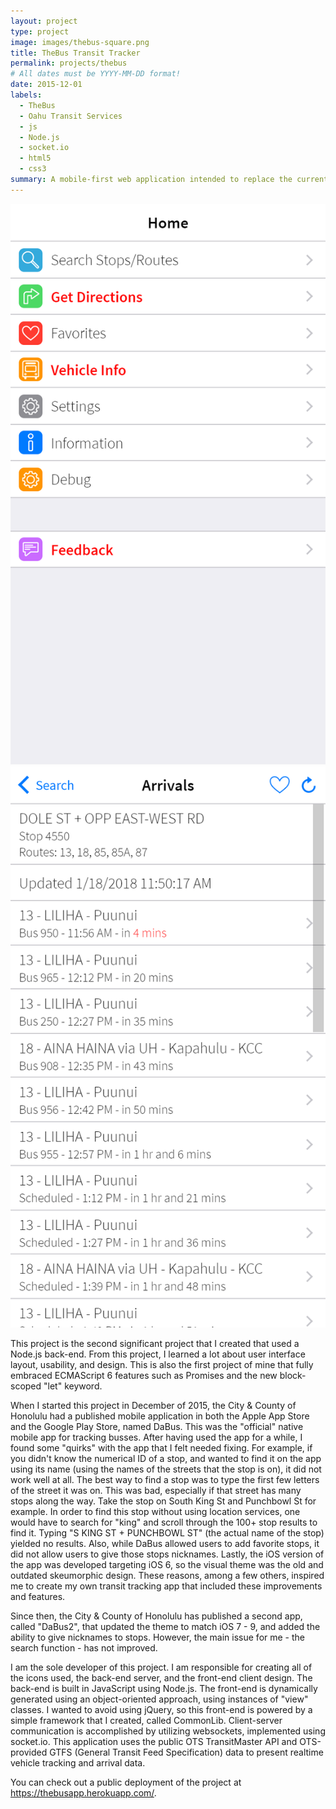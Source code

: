 ```yaml
---
layout: project
type: project
image: images/thebus-square.png
title: TheBus Transit Tracker
permalink: projects/thebus
# All dates must be YYYY-MM-DD format!
date: 2015-12-01
labels:
  - TheBus
  - Oahu Transit Services
  - js
  - Node.js
  - socket.io
  - html5
  - css3
summary: A mobile-first web application intended to replace the current official "DaBus" and "DaBus2" mobile apps. This application presents realtime tracking information for TheBus vehicles.
---
```


<div class="ui medium rounded images">
  <img class="ui image" src="../images/thebus-sample-1.png">
  <img class="ui image" src="../images/thebus-sample-2.png">
</div>

This project is the second significant project that I created that used a Node.js back-end. From this project, I learned a lot about user interface layout, usability, and design. This is also the first project of mine that fully embraced ECMAScript 6 features such as Promises and the new block-scoped "let" keyword.

When I started this project in December of 2015, the City & County of Honolulu had a published mobile application in both the Apple App Store and the Google Play Store, named DaBus. This was the "official" native mobile app for tracking busses. After having used the app for a while, I found some "quirks" with the app that I felt needed fixing. For example, if you didn't know the numerical ID of a stop, and wanted to find it on the app using its name (using the names of the streets that the stop is on), it did not work well at all. The best way to find a stop was to type the first few letters of the street it was on. This was bad, especially if that street has many stops along the way. Take the stop on South King St and Punchbowl St for example. In order to find this stop without using location services, one would have to search for "king" and scroll through the 100+ stop results to find it. Typing "S KING ST + PUNCHBOWL ST" (the actual name of the stop) yielded no results. Also, while DaBus allowed users to add favorite stops, it did not allow users to give those stops nicknames. Lastly, the iOS version of the app was developed targeting iOS 6, so the visual theme was the old and outdated skeumorphic design. These reasons, among a few others, inspired me to create my own transit tracking app that included these improvements and features.

Since then, the City & County of Honolulu has published a second app, called "DaBus2", that updated the theme to match iOS 7 - 9, and added the ability to give nicknames to stops. However, the main issue for me - the search function - has not improved.

I am the sole developer of this project. I am responsible for creating all of the icons used, the back-end server, and the front-end client design. The back-end is built in JavaScript using Node.js. The front-end is dynamically generated using an object-oriented approach, using instances of "view" classes. I wanted to avoid using jQuery, so this front-end is powered by a simple framework that I created, called CommonLib. Client-server communication is accomplished by utilizing websockets, implemented using socket.io. This application uses the public OTS TransitMaster API and OTS-provided GTFS (General Transit Feed Specification) data to present realtime vehicle tracking and arrival data.

You can check out a public deployment of the project at <a href="https://thebusapp.herokuapp.com/">https://thebusapp.herokuapp.com/</a>.
